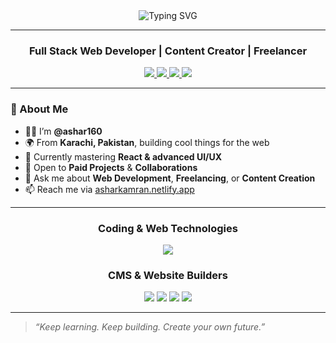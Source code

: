 <div align="center">
  <img src="https://readme-typing-svg.demolab.com?font=Fira+Code&weight=600&size=26&pause=500&color=fff&center=true&vCenter=true&width=600&lines=I'm+a+Full+Stack+Web+Developer;I'm+a+Content+Creator;I'm+a+Wordpress+Developer;I'm+a+Shopify+Developer;I'm+a+Wix+Developer;I'm+a+Squarespace+Developer;Let's+build+something+awesome+💻" alt="Typing SVG" />
</div>

---

<h3 align="center"> Full Stack Web Developer | Content Creator | Freelancer</h3>

<p align="center">
  <a href="https://asharkamran.netlify.app/" target="_blank">
   <img src="https://img.shields.io/badge/Portfolio-6e40c9?style=for-the-badge&logo=vercel&logoColor=white" />
  </a>
  <a href="https://www.youtube.com/@ashar-devx" target="_blank">
    <img src="https://img.shields.io/badge/YouTube-FF0000?style=for-the-badge&logo=youtube&logoColor=white" />
  </a>
  <a href="https://www.instagram.com/ashar.devx" target="_blank">
    <img src="https://img.shields.io/badge/Instagram-E4405F?style=for-the-badge&logo=instagram&logoColor=white" />
  </a>
  <a href="https://www.tiktok.com/@ashar.devx" target="_blank">
    <img src="https://img.shields.io/badge/TikTok-000000?style=for-the-badge&logo=tiktok&logoColor=white" />
  </a>
</p>

---

### 🧠 About Me

- 👨‍💻 I’m **@ashar160**
- 🌍 From **Karachi, Pakistan**, building cool things for the web
- 🎯 Currently mastering **React & advanced UI/UX**
- 🤝 Open to **Paid Projects** & **Collaborations**
- 💬 Ask me about **Web Development**, **Freelancing**, or **Content Creation**
- 📫 Reach me via [asharkamran.netlify.app](https://asharkamran.netlify.app/)

---

<div align="center">

  <!-- Coding Technologies -->
  <h3>Coding & Web Technologies</h3>
  <p>
    <img src="https://skillicons.dev/icons?i=html,css,js,jquery,bootstrap,tailwind,php,mysql&theme=dark" />
  </p>

  <!-- CMS & Website Builders -->
  <h3>CMS & Website Builders</h3>
  <p>
    <img src="https://img.shields.io/badge/Wordpress-007098?style=for-the-badge&logo=wordpress&logoColor=white" />
    <img src="https://img.shields.io/badge/Shopify-7AB55C?style=for-the-badge&logo=shopify&logoColor=white" />
    <img src="https://img.shields.io/badge/Squarespace-000000?style=for-the-badge&logo=squarespace&logoColor=white" />
    <img src="https://img.shields.io/badge/Wix-000000?style=for-the-badge&logo=wix&logoColor=white" />
  </p>

</div>

---

> _“Keep learning. Keep building. Create your own future.”_

